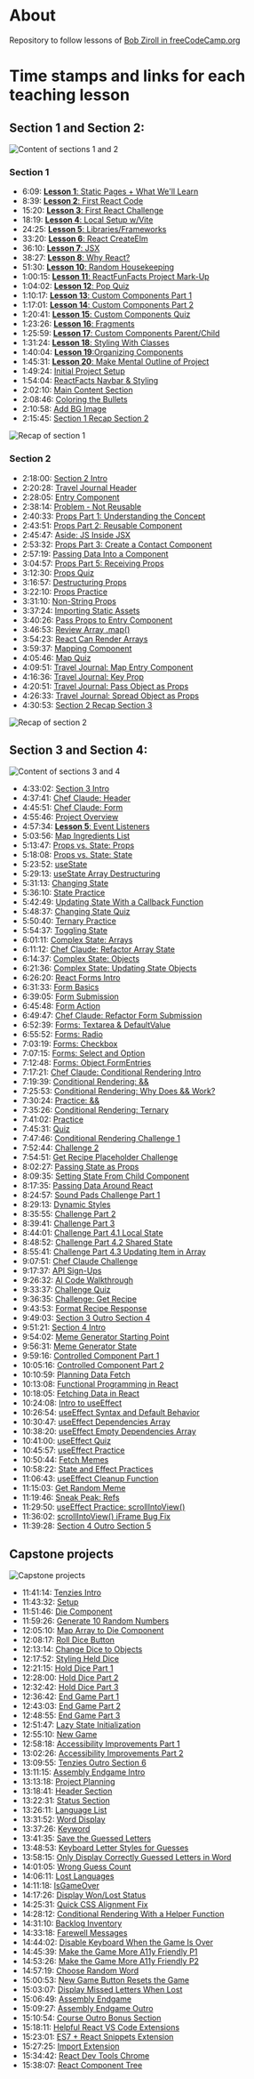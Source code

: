# About

Repository to follow lessons of [Bob Ziroll in freeCodeCamp.org](https://www.youtube.com/watch?v=x4rFhThSX04)

# Time stamps and links for each teaching lesson

## Section 1 and Section 2:

![Content of sections 1 and 2](.img/section1&2.png)

### Section 1

- 6:09: [**Lesson 1**: Static Pages + What We'll Learn](https://www.youtube.com/watch?v=x4rFhThSX04&t=369s)
- 8:39: [**Lesson 2**: First React Code](https://www.youtube.com/watch?v=x4rFhThSX04&t=519s)
- 15:20: [**Lesson 3**: First React Challenge](https://www.youtube.com/watch?v=x4rFhThSX04&t=920s)
- 18:19: [**Lesson 4**: Local Setup w/Vite](https://www.youtube.com/watch?v=x4rFhThSX04&t=1099s)
- 24:25: [**Lesson 5**: Libraries/Frameworks](https://www.youtube.com/watch?v=x4rFhThSX04&t=1465s)
- 33:20: [**Lesson 6**: React CreateElm](https://www.youtube.com/watch?v=x4rFhThSX04&t=2000s)
- 36:10: [**Lesson 7**: JSX](https://www.youtube.com/watch?v=x4rFhThSX04&t=2170s)
- 38:27: [**Lesson 8**: Why React?](https://www.youtube.com/watch?v=x4rFhThSX04&t=2307s)
- 51:30: [**Lesson 10**: Random Housekeeping](https://www.youtube.com/watch?v=x4rFhThSX04&t=3090s)
- 1:00:15: [**Lesson 11**: ReactFunFacts Project Mark-Up](https://www.youtube.com/watch?v=x4rFhThSX04&t=3615s)
- 1:04:02: [**Lesson 12**: Pop Quiz](https://www.youtube.com/watch?v=x4rFhThSX04&t=3842s)
- 1:10:17: [**Lesson 13**: Custom Components Part 1](https://www.youtube.com/watch?v=x4rFhThSX04&t=4217s)
- 1:17:01: [**Lesson 14**: Custom Components Part 2](https://www.youtube.com/watch?v=x4rFhThSX04&t=4621s)
- 1:20:41: [**Lesson 15**: Custom Components Quiz](https://www.youtube.com/watch?v=x4rFhThSX04&t=4841s)
- 1:23:26: [**Lesson 16**: Fragments](https://www.youtube.com/watch?v=x4rFhThSX04&t=5006s)
- 1:25:59: [**Lesson 17**: Custom Components Parent/Child](https://www.youtube.com/watch?v=x4rFhThSX04&t=5159s)
- 1:31:24: [**Lesson 18**: Styling With Classes](https://www.youtube.com/watch?v=x4rFhThSX04&t=5484s)
- 1:40:04: [**Lesson 19**:Organizing Components](https://www.youtube.com/watch?v=x4rFhThSX04&t=6004s)
- 1:45:31: [**Lesson 20**: Make Mental Outline of Project](https://www.youtube.com/watch?v=x4rFhThSX04&t=6331s)
- 1:49:24: [Initial Project Setup](https://www.youtube.com/watch?v=x4rFhThSX04&t=6564s)
- 1:54:04: [ReactFacts Navbar & Styling](https://www.youtube.com/watch?v=x4rFhThSX04&t=6844s)
- 2:02:10: [Main Content Section](https://www.youtube.com/watch?v=x4rFhThSX04&t=7330s)
- 2:08:46: [Coloring the Bullets](https://www.youtube.com/watch?v=x4rFhThSX04&t=7726s)
- 2:10:58: [Add BG Image](https://www.youtube.com/watch?v=x4rFhThSX04&t=7858s)
- 2:15:45: [Section 1 Recap Section 2](https://www.youtube.com/watch?v=x4rFhThSX04&t=8145s)

![Recap of section 1](.img/section1-recap.png)

### Section 2

- 2:18:00: [Section 2 Intro](https://www.youtube.com/watch?v=x4rFhThSX04&t=8280s)
- 2:20:28: [Travel Journal Header](https://www.youtube.com/watch?v=x4rFhThSX04&t=8428s)
- 2:28:05: [Entry Component](https://www.youtube.com/watch?v=x4rFhThSX04&t=8885s)
- 2:38:14: [Problem - Not Reusable](https://www.youtube.com/watch?v=x4rFhThSX04&t=9494s)
- 2:40:33: [Props Part 1: Understanding the Concept](https://www.youtube.com/watch?v=x4rFhThSX04&t=9633s)
- 2:43:51: [Props Part 2: Reusable Component](https://www.youtube.com/watch?v=x4rFhThSX04&t=9831s)
- 2:45:47: [Aside: JS Inside JSX](https://www.youtube.com/watch?v=x4rFhThSX04&t=9947s)
- 2:53:32: [Props Part 3: Create a Contact Component](https://www.youtube.com/watch?v=x4rFhThSX04&t=10412s)
- 2:57:19: [Passing Data Into a Component](https://www.youtube.com/watch?v=x4rFhThSX04&t=10639s)
- 3:04:57: [Props Part 5: Receiving Props](https://www.youtube.com/watch?v=x4rFhThSX04&t=11097s)
- 3:12:30: [Props Quiz](https://www.youtube.com/watch?v=x4rFhThSX04&t=11550s)
- 3:16:57: [Destructuring Props](https://www.youtube.com/watch?v=x4rFhThSX04&t=11817s)
- 3:22:10: [Props Practice](https://www.youtube.com/watch?v=x4rFhThSX04&t=12130s)
- 3:31:10: [Non-String Props](https://www.youtube.com/watch?v=x4rFhThSX04&t=12670s)
- 3:37:24: [Importing Static Assets](https://www.youtube.com/watch?v=x4rFhThSX04&t=13044s)
- 3:40:26: [Pass Props to Entry Component](https://www.youtube.com/watch?v=x4rFhThSX04&t=13226s)
- 3:46:53: [Review Array .map()](https://www.youtube.com/watch?v=x4rFhThSX04&t=13613s)
- 3:54:23: [React Can Render Arrays](https://www.youtube.com/watch?v=x4rFhThSX04&t=14063s)
- 3:59:37: [Mapping Component](https://www.youtube.com/watch?v=x4rFhThSX04&t=14377s)
- 4:05:46: [Map Quiz](https://www.youtube.com/watch?v=x4rFhThSX04&t=14746s)
- 4:09:51: [Travel Journal: Map Entry Component](https://www.youtube.com/watch?v=x4rFhThSX04&t=14991s)
- 4:16:36: [Travel Journal: Key Prop](https://www.youtube.com/watch?v=x4rFhThSX04&t=15396s)
- 4:20:51: [Travel Journal: Pass Object as Props](https://www.youtube.com/watch?v=x4rFhThSX04&t=15651s)
- 4:26:33: [Travel Journal: Spread Object as Props](https://www.youtube.com/watch?v=x4rFhThSX04&t=15993s)
- 4:30:53: [Section 2 Recap Section 3](https://www.youtube.com/watch?v=x4rFhThSX04&t=16253s)

![Recap of section 2](.img/section2-recap.png)

## Section 3 and Section 4:
![Content of sections 3 and 4](.img/section3&4.png)

- 4:33:02: [Section 3 Intro](https://www.youtube.com/watch?v=x4rFhThSX04&t=16382s)
- 4:37:41: [Chef Claude: Header](https://www.youtube.com/watch?v=x4rFhThSX04&t=16661s)
- 4:45:51: [Chef Claude: Form](https://www.youtube.com/watch?v=x4rFhThSX04&t=17151s)
- 4:55:46: [Project Overview](https://www.youtube.com/watch?v=x4rFhThSX04&t=17746s)
- 4:57:34: [**Lesson 5**: Event Listeners](https://www.youtube.com/watch?v=x4rFhThSX04&t=17854s)
- 5:03:56: [Map Ingredients List](https://www.youtube.com/watch?v=x4rFhThSX04&t=18236s)
- 5:13:47: [Props vs. State: Props](https://www.youtube.com/watch?v=x4rFhThSX04&t=18827s)
- 5:18:08: [Props vs. State: State](https://www.youtube.com/watch?v=x4rFhThSX04&t=19088s)
- 5:23:52: [useState](https://www.youtube.com/watch?v=x4rFhThSX04&t=19432s)
- 5:29:13: [useState Array Destructuring](https://www.youtube.com/watch?v=x4rFhThSX04&t=19753s)
- 5:31:13: [Changing State](https://www.youtube.com/watch?v=x4rFhThSX04&t=19873s)
- 5:36:10: [State Practice](https://www.youtube.com/watch?v=x4rFhThSX04&t=20170s)
- 5:42:49: [Updating State With a Callback Function](https://www.youtube.com/watch?v=x4rFhThSX04&t=20569s)
- 5:48:37: [Changing State Quiz](https://www.youtube.com/watch?v=x4rFhThSX04&t=20917s)
- 5:50:40: [Ternary Practice](https://www.youtube.com/watch?v=x4rFhThSX04&t=21040s)
- 5:54:37: [Toggling State](https://www.youtube.com/watch?v=x4rFhThSX04&t=21277s)
- 6:01:11: [Complex State: Arrays](https://www.youtube.com/watch?v=x4rFhThSX04&t=21671s)
- 6:11:12: [Chef Claude: Refactor Array State](https://www.youtube.com/watch?v=x4rFhThSX04&t=22272s)
- 6:14:37: [Complex State: Objects](https://www.youtube.com/watch?v=x4rFhThSX04&t=22477s)
- 6:21:36: [Complex State: Updating State Objects](https://www.youtube.com/watch?v=x4rFhThSX04&t=22896s)
- 6:26:20: [React Forms Intro](https://www.youtube.com/watch?v=x4rFhThSX04&t=23180s)
- 6:31:33: [Form Basics](https://www.youtube.com/watch?v=x4rFhThSX04&t=23493s)
- 6:39:05: [Form Submission](https://www.youtube.com/watch?v=x4rFhThSX04&t=23945s)
- 6:45:48: [Form Action](https://www.youtube.com/watch?v=x4rFhThSX04&t=24348s)
- 6:49:47: [Chef Claude: Refactor Form Submission](https://www.youtube.com/watch?v=x4rFhThSX04&t=24587s)
- 6:52:39: [Forms: Textarea & DefaultValue](https://www.youtube.com/watch?v=x4rFhThSX04&t=24759s)
- 6:55:52: [Forms: Radio](https://www.youtube.com/watch?v=x4rFhThSX04&t=24952s)
- 7:03:19: [Forms: Checkbox](https://www.youtube.com/watch?v=x4rFhThSX04&t=25399s)
- 7:07:15: [Forms: Select and Option](https://www.youtube.com/watch?v=x4rFhThSX04&t=25635s)
- 7:12:48: [Forms: Object.FormEntries](https://www.youtube.com/watch?v=x4rFhThSX04&t=25968s)
- 7:17:21: [Chef Claude: Conditional Rendering Intro](https://www.youtube.com/watch?v=x4rFhThSX04&t=26241s)
- 7:19:39: [Conditional Rendering: &&](https://www.youtube.com/watch?v=x4rFhThSX04&t=26379s)
- 7:25:53: [Conditional Rendering: Why Does && Work?](https://www.youtube.com/watch?v=x4rFhThSX04&t=26753s)
- 7:30:24: [Practice: &&](https://www.youtube.com/watch?v=x4rFhThSX04&t=27024s)
- 7:35:26: [Conditional Rendering: Ternary](https://www.youtube.com/watch?v=x4rFhThSX04&t=27326s)
- 7:41:02: [Practice](https://www.youtube.com/watch?v=x4rFhThSX04&t=27662s)
- 7:45:31: [Quiz](https://www.youtube.com/watch?v=x4rFhThSX04&t=27931s)
- 7:47:46: [Conditional Rendering Challenge 1](https://www.youtube.com/watch?v=x4rFhThSX04&t=28066s)
- 7:52:44: [Challenge 2](https://www.youtube.com/watch?v=x4rFhThSX04&t=28364s)
- 7:54:51: [Get Recipe Placeholder Challenge](https://www.youtube.com/watch?v=x4rFhThSX04&t=28491s)
- 8:02:27: [Passing State as Props](https://www.youtube.com/watch?v=x4rFhThSX04&t=28947s)
- 8:09:35: [Setting State From Child Component](https://www.youtube.com/watch?v=x4rFhThSX04&t=29375s)
- 8:17:35: [Passing Data Around React](https://www.youtube.com/watch?v=x4rFhThSX04&t=29855s)
- 8:24:57: [Sound Pads Challenge Part 1](https://www.youtube.com/watch?v=x4rFhThSX04&t=30297s)
- 8:29:13: [Dynamic Styles](https://www.youtube.com/watch?v=x4rFhThSX04&t=30553s)
- 8:35:55: [Challenge Part 2](https://www.youtube.com/watch?v=x4rFhThSX04&t=30955s)
- 8:39:41: [Challenge Part 3](https://www.youtube.com/watch?v=x4rFhThSX04&t=31181s)
- 8:44:01: [Challenge Part 4.1 Local State](https://www.youtube.com/watch?v=x4rFhThSX04&t=31441s)
- 8:48:52: [Challenge Part 4.2 Shared State](https://www.youtube.com/watch?v=x4rFhThSX04&t=31732s)
- 8:55:41: [Challenge Part 4.3 Updating Item in Array](https://www.youtube.com/watch?v=x4rFhThSX04&t=32141s)
- 9:07:51: [Chef Claude Challenge](https://www.youtube.com/watch?v=x4rFhThSX04&t=32871s)
- 9:17:37: [API Sign-Ups](https://www.youtube.com/watch?v=x4rFhThSX04&t=33457s)
- 9:26:32: [AI Code Walkthrough](https://www.youtube.com/watch?v=x4rFhThSX04&t=33992s)
- 9:33:37: [Challenge Quiz](https://www.youtube.com/watch?v=x4rFhThSX04&t=34417s)
- 9:36:35: [Challenge: Get Recipe](https://www.youtube.com/watch?v=x4rFhThSX04&t=34595s)
- 9:43:53: [Format Recipe Response](https://www.youtube.com/watch?v=x4rFhThSX04&t=35033s)
- 9:49:03: [Section 3 Outro Section 4](https://www.youtube.com/watch?v=x4rFhThSX04&t=35343s)
- 9:51:21: [Section 4 Intro](https://www.youtube.com/watch?v=x4rFhThSX04&t=35481s)
- 9:54:02: [Meme Generator Starting Point](https://www.youtube.com/watch?v=x4rFhThSX04&t=35642s)
- 9:56:31: [Meme Generator State](https://www.youtube.com/watch?v=x4rFhThSX04&t=35791s)
- 9:59:16: [Controlled Component Part 1](https://www.youtube.com/watch?v=x4rFhThSX04&t=35956s)
- 10:05:16: [Controlled Component Part 2](https://www.youtube.com/watch?v=x4rFhThSX04&t=36316s)
- 10:10:59: [Planning Data Fetch](https://www.youtube.com/watch?v=x4rFhThSX04&t=36659s)
- 10:13:08: [Functional Programming in React](https://www.youtube.com/watch?v=x4rFhThSX04&t=36788s)
- 10:18:05: [Fetching Data in React](https://www.youtube.com/watch?v=x4rFhThSX04&t=37085s)
- 10:24:08: [Intro to useEffect](https://www.youtube.com/watch?v=x4rFhThSX04&t=37448s)
- 10:26:54: [useEffect Syntax and Default Behavior](https://www.youtube.com/watch?v=x4rFhThSX04&t=37614s)
- 10:30:47: [useEffect Dependencies Array](https://www.youtube.com/watch?v=x4rFhThSX04&t=37847s)
- 10:38:20: [useEffect Empty Dependencies Array](https://www.youtube.com/watch?v=x4rFhThSX04&t=38300s)
- 10:41:00: [useEffect Quiz](https://www.youtube.com/watch?v=x4rFhThSX04&t=38460s)
- 10:45:57: [useEffect Practice](https://www.youtube.com/watch?v=x4rFhThSX04&t=38757s)
- 10:50:44: [Fetch Memes](https://www.youtube.com/watch?v=x4rFhThSX04&t=39044s)
- 10:58:22: [State and Effect Practices](https://www.youtube.com/watch?v=x4rFhThSX04&t=39502s)
- 11:06:43: [useEffect Cleanup Function](https://www.youtube.com/watch?v=x4rFhThSX04&t=40003s)
- 11:15:03: [Get Random Meme](https://www.youtube.com/watch?v=x4rFhThSX04&t=40503s)
- 11:19:46: [Sneak Peak: Refs](https://www.youtube.com/watch?v=x4rFhThSX04&t=40786s)
- 11:29:50: [useEffect Practice: scrollIntoView()](https://www.youtube.com/watch?v=x4rFhThSX04&t=41390s)
- 11:36:02: [scrollIntoView() iFrame Bug Fix](https://www.youtube.com/watch?v=x4rFhThSX04&t=41762s)
- 11:39:28: [Section 4 Outro Section 5](https://www.youtube.com/watch?v=x4rFhThSX04&t=41968s)

## Capstone projects
![Capstone projects](.img/capstone-projects-tenzie-assembly.png)

- 11:41:14: [Tenzies Intro](https://www.youtube.com/watch?v=x4rFhThSX04&t=42074s)
- 11:43:32: [Setup](https://www.youtube.com/watch?v=x4rFhThSX04&t=42212s)
- 11:51:46: [Die Component](https://www.youtube.com/watch?v=x4rFhThSX04&t=42706s)
- 11:59:26: [Generate 10 Random Numbers](https://www.youtube.com/watch?v=x4rFhThSX04&t=43166s)
- 12:05:10: [Map Array to Die Component](https://www.youtube.com/watch?v=x4rFhThSX04&t=43510s)
- 12:08:17: [Roll Dice Button](https://www.youtube.com/watch?v=x4rFhThSX04&t=43697s)
- 12:13:14: [Change Dice to Objects](https://www.youtube.com/watch?v=x4rFhThSX04&t=43994s)
- 12:17:52: [Styling Held Dice](https://www.youtube.com/watch?v=x4rFhThSX04&t=44272s)
- 12:21:15: [Hold Dice Part 1](https://www.youtube.com/watch?v=x4rFhThSX04&t=44475s)
- 12:28:00: [Hold Dice Part 2](https://www.youtube.com/watch?v=x4rFhThSX04&t=44880s)
- 12:32:42: [Hold Dice Part 3](https://www.youtube.com/watch?v=x4rFhThSX04&t=45162s)
- 12:36:42: [End Game Part 1](https://www.youtube.com/watch?v=x4rFhThSX04&t=45402s)
- 12:43:03: [End Game Part 2](https://www.youtube.com/watch?v=x4rFhThSX04&t=45783s)
- 12:48:55: [End Game Part 3](https://www.youtube.com/watch?v=x4rFhThSX04&t=46135s)
- 12:51:47: [Lazy State Initialization](https://www.youtube.com/watch?v=x4rFhThSX04&t=46307s)
- 12:55:10: [New Game](https://www.youtube.com/watch?v=x4rFhThSX04&t=46510s)
- 12:58:18: [Accessibility Improvements Part 1](https://www.youtube.com/watch?v=x4rFhThSX04&t=46698s)
- 13:02:26: [Accessibility Improvements Part 2](https://www.youtube.com/watch?v=x4rFhThSX04&t=46946s)
- 13:09:55: [Tenzies Outro Section 6](https://www.youtube.com/watch?v=x4rFhThSX04&t=47395s)
- 13:11:15: [Assembly Endgame Intro](https://www.youtube.com/watch?v=x4rFhThSX04&t=47475s)
- 13:13:18: [Project Planning](https://www.youtube.com/watch?v=x4rFhThSX04&t=47598s)
- 13:18:41: [Header Section](https://www.youtube.com/watch?v=x4rFhThSX04&t=47921s)
- 13:22:31: [Status Section](https://www.youtube.com/watch?v=x4rFhThSX04&t=48151s)
- 13:26:11: [Language List](https://www.youtube.com/watch?v=x4rFhThSX04&t=48371s)
- 13:31:52: [Word Display](https://www.youtube.com/watch?v=x4rFhThSX04&t=48712s)
- 13:37:26: [Keyword](https://www.youtube.com/watch?v=x4rFhThSX04&t=49046s)
- 13:41:35: [Save the Guessed Letters](https://www.youtube.com/watch?v=x4rFhThSX04&t=49295s)
- 13:48:53: [Keyboard Letter Styles for Guesses](https://www.youtube.com/watch?v=x4rFhThSX04&t=49733s)
- 13:58:15: [Only Display Correctly Guessed Letters in Word](https://www.youtube.com/watch?v=x4rFhThSX04&t=50295s)
- 14:01:05: [Wrong Guess Count](https://www.youtube.com/watch?v=x4rFhThSX04&t=50465s)
- 14:06:11: [Lost Languages](https://www.youtube.com/watch?v=x4rFhThSX04&t=50771s)
- 14:11:18: [IsGameOver](https://www.youtube.com/watch?v=x4rFhThSX04&t=51078s)
- 14:17:26: [Display Won/Lost Status](https://www.youtube.com/watch?v=x4rFhThSX04&t=51446s)
- 14:25:31: [Quick CSS Alignment Fix](https://www.youtube.com/watch?v=x4rFhThSX04&t=51931s)
- 14:28:12: [Conditional Rendering With a Helper Function](https://www.youtube.com/watch?v=x4rFhThSX04&t=52092s)
- 14:31:10: [Backlog Inventory](https://www.youtube.com/watch?v=x4rFhThSX04&t=52270s)
- 14:33:18: [Farewell Messages](https://www.youtube.com/watch?v=x4rFhThSX04&t=52398s)
- 14:44:02: [Disable Keyboard When the Game Is Over](https://www.youtube.com/watch?v=x4rFhThSX04&t=53042s)
- 14:45:39: [Make the Game More A11y Friendly P1](https://www.youtube.com/watch?v=x4rFhThSX04&t=53139s)
- 14:53:26: [Make the Game More A11y Friendly P2](https://www.youtube.com/watch?v=x4rFhThSX04&t=53606s)
- 14:57:19: [Choose Random Word](https://www.youtube.com/watch?v=x4rFhThSX04&t=53839s)
- 15:00:53: [New Game Button Resets the Game](https://www.youtube.com/watch?v=x4rFhThSX04&t=54053s)
- 15:03:07: [Display Missed Letters When Lost](https://www.youtube.com/watch?v=x4rFhThSX04&t=54187s)
- 15:06:49: [Assembly Endgame](https://www.youtube.com/watch?v=x4rFhThSX04&t=54409s)
- 15:09:27: [Assembly Endgame Outro](https://www.youtube.com/watch?v=x4rFhThSX04&t=54567s)
- 15:10:54: [Course Outro Bonus Section](https://www.youtube.com/watch?v=x4rFhThSX04&t=54654s)
- 15:18:11: [Helpful React VS Code Extensions](https://www.youtube.com/watch?v=x4rFhThSX04&t=55091s)
- 15:23:01: [ES7 + React Snippets Extension](https://www.youtube.com/watch?v=x4rFhThSX04&t=55381s)
- 15:27:25: [Import Extension](https://www.youtube.com/watch?v=x4rFhThSX04&t=55645s)
- 15:34:42: [React Dev Tools Chrome](https://www.youtube.com/watch?v=x4rFhThSX04&t=56082s)
- 15:38:07: [React Component Tree](https://www.youtube.com/watch?v=x4rFhThSX04&t=56287s)
